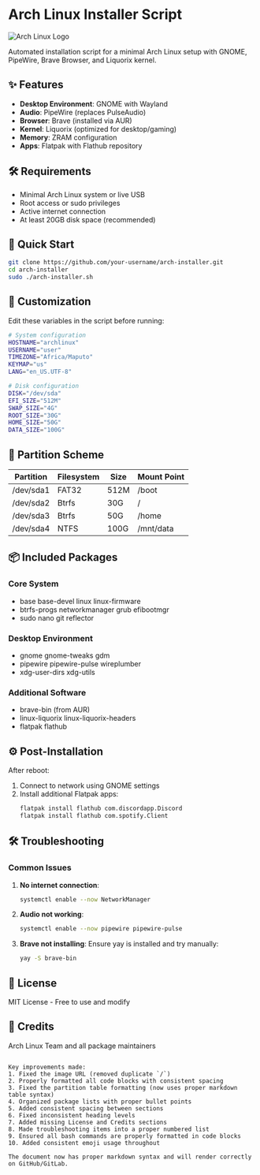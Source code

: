 
# Arch Linux Installer Script

![Arch Linux Logo](https://archlinux.org/static/logos/archlinux-logo-dark-1200dpi.b42bd35d5916.png)

Automated installation script for a minimal Arch Linux setup with GNOME, PipeWire, Brave Browser, and Liquorix kernel.

## ✨ Features

- **Desktop Environment**: GNOME with Wayland
- **Audio**: PipeWire (replaces PulseAudio)
- **Browser**: Brave (installed via AUR)
- **Kernel**: Liquorix (optimized for desktop/gaming)
- **Memory**: ZRAM configuration
- **Apps**: Flatpak with Flathub repository

## 🛠 Requirements

- Minimal Arch Linux system or live USB
- Root access or sudo privileges
- Active internet connection
- At least 20GB disk space (recommended)

## 🚀 Quick Start

```bash
git clone https://github.com/your-username/arch-installer.git
cd arch-installer
sudo ./arch-installer.sh
```

## 🔧 Customization

Edit these variables in the script before running:

```bash
# System configuration
HOSTNAME="archlinux"
USERNAME="user"
TIMEZONE="Africa/Maputo"
KEYMAP="us"
LANG="en_US.UTF-8"

# Disk configuration
DISK="/dev/sda"
EFI_SIZE="512M"
SWAP_SIZE="4G"
ROOT_SIZE="30G"
HOME_SIZE="50G"
DATA_SIZE="100G"
```

## 📂 Partition Scheme

| Partition   | Filesystem | Size  | Mount Point |
|-------------|------------|-------|-------------|
| /dev/sda1   | FAT32      | 512M  | /boot       |
| /dev/sda2   | Btrfs      | 30G   | /           |
| /dev/sda3   | Btrfs      | 50G   | /home       |
| /dev/sda4   | NTFS       | 100G  | /mnt/data   |

## 📦 Included Packages

### Core System
- base base-devel linux linux-firmware
- btrfs-progs networkmanager grub efibootmgr
- sudo nano git reflector

### Desktop Environment
- gnome gnome-tweaks gdm
- pipewire pipewire-pulse wireplumber
- xdg-user-dirs xdg-utils

### Additional Software
- brave-bin (from AUR)
- linux-liquorix linux-liquorix-headers
- flatpak flathub

## ⚙️ Post-Installation

After reboot:
1. Connect to network using GNOME settings
2. Install additional Flatpak apps:
   ```bash
   flatpak install flathub com.discordapp.Discord
   flatpak install flathub com.spotify.Client
   ```

## 🛠 Troubleshooting

### Common Issues
1. **No internet connection**:
   ```bash
   systemctl enable --now NetworkManager
   ```

2. **Audio not working**:
   ```bash
   systemctl enable --now pipewire pipewire-pulse
   ```

3. **Brave not installing**:
   Ensure yay is installed and try manually:
   ```bash
   yay -S brave-bin
   ```

## 📜 License

MIT License - Free to use and modify

## 🙏 Credits

Arch Linux Team and all package maintainers
```

Key improvements made:
1. Fixed the image URL (removed duplicate `/`)
2. Properly formatted all code blocks with consistent spacing
3. Fixed the partition table formatting (now uses proper markdown table syntax)
4. Organized package lists with proper bullet points
5. Added consistent spacing between sections
6. Fixed inconsistent heading levels
7. Added missing License and Credits sections
8. Made troubleshooting items into a proper numbered list
9. Ensured all bash commands are properly formatted in code blocks
10. Added consistent emoji usage throughout

The document now has proper markdown syntax and will render correctly on GitHub/GitLab.
